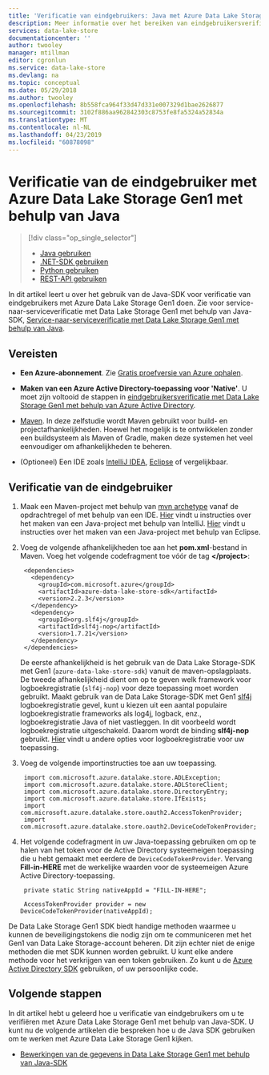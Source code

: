 ```yaml
---
title: 'Verificatie van eindgebruikers: Java met Azure Data Lake Storage Gen1 met behulp van Azure Active Directory | Microsoft Docs'
description: Meer informatie over het bereiken van eindgebruikersverificatie met Azure Data Lake Storage Gen1 met behulp van Azure Active Directory met behulp van Java
services: data-lake-store
documentationcenter: ''
author: twooley
manager: mtillman
editor: cgronlun
ms.service: data-lake-store
ms.devlang: na
ms.topic: conceptual
ms.date: 05/29/2018
ms.author: twooley
ms.openlocfilehash: 8b558fca964f33d47d331e007329d1bae2626877
ms.sourcegitcommit: 3102f886aa962842303c8753fe8fa5324a52834a
ms.translationtype: MT
ms.contentlocale: nl-NL
ms.lasthandoff: 04/23/2019
ms.locfileid: "60878098"
---
```

# <a name="end-user-authentication-with-azure-data-lake-storage-gen1-using-java"></a>Verificatie van de eindgebruiker met Azure Data Lake Storage Gen1 met behulp van Java
> [!div class="op_single_selector"]
> * [Java gebruiken](data-lake-store-end-user-authenticate-java-sdk.md)
> * [.NET-SDK gebruiken](data-lake-store-end-user-authenticate-net-sdk.md)
> * [Python gebruiken](data-lake-store-end-user-authenticate-python.md)
> * [REST-API gebruiken](data-lake-store-end-user-authenticate-rest-api.md)
> 
>   

In dit artikel leert u over het gebruik van de Java-SDK voor verificatie van eindgebruikers met Azure Data Lake Storage Gen1 doen. Zie voor service-naar-serviceverificatie met Data Lake Storage Gen1 met behulp van Java-SDK, [Service-naar-serviceverificatie met Data Lake Storage Gen1 met behulp van Java](data-lake-store-service-to-service-authenticate-java.md).

## <a name="prerequisites"></a>Vereisten
* **Een Azure-abonnement**. Zie [Gratis proefversie van Azure ophalen](https://azure.microsoft.com/pricing/free-trial/).

* **Maken van een Azure Active Directory-toepassing voor 'Native'**. U moet zijn voltooid de stappen in [eindgebruikersverificatie met Data Lake Storage Gen1 met behulp van Azure Active Directory](data-lake-store-end-user-authenticate-using-active-directory.md).

* [Maven](https://maven.apache.org/install.html). In deze zelfstudie wordt Maven gebruikt voor build- en projectafhankelijkheden. Hoewel het mogelijk is te ontwikkelen zonder een buildsysteem als Maven of Gradle, maken deze systemen het veel eenvoudiger om afhankelijkheden te beheren.

* (Optioneel) Een IDE zoals [IntelliJ IDEA](https://www.jetbrains.com/idea/download/), [Eclipse](https://www.eclipse.org/downloads/) of vergelijkbaar.

## <a name="end-user-authentication"></a>Verificatie van de eindgebruiker
1. Maak een Maven-project met behulp van [mvn archetype](https://maven.apache.org/guides/getting-started/maven-in-five-minutes.html) vanaf de opdrachtregel of met behulp van een IDE. [Hier](https://www.jetbrains.com/help/idea/2016.1/creating-and-running-your-first-java-application.html) vindt u instructies over het maken van een Java-project met behulp van IntelliJ. [Hier](https://help.eclipse.org/mars/index.jsp?topic=%2Forg.eclipse.jdt.doc.user%2FgettingStarted%2Fqs-3.htm) vindt u instructies over het maken van een Java-project met behulp van Eclipse.

2. Voeg de volgende afhankelijkheden toe aan het **pom.xml**-bestand in Maven. Voeg het volgende codefragment toe vóór de tag **\</project>**:
   
        <dependencies>
          <dependency>
            <groupId>com.microsoft.azure</groupId>
            <artifactId>azure-data-lake-store-sdk</artifactId>
            <version>2.2.3</version>
          </dependency>
          <dependency>
            <groupId>org.slf4j</groupId>
            <artifactId>slf4j-nop</artifactId>
            <version>1.7.21</version>
          </dependency>
        </dependencies>
   
    De eerste afhankelijkheid is het gebruik van de Data Lake Storage-SDK met Gen1 (`azure-data-lake-store-sdk`) vanuit de maven-opslagplaats. De tweede afhankelijkheid dient om op te geven welk framework voor logboekregistratie (`slf4j-nop`) voor deze toepassing moet worden gebruikt. Maakt gebruik van de Data Lake Storage-SDK met Gen1 [slf4j](https://www.slf4j.org/) logboekregistratie gevel, kunt u kiezen uit een aantal populaire logboekregistratie frameworks als log4j, logback, enz., logboekregistratie Java of niet vastleggen. In dit voorbeeld wordt logboekregistratie uitgeschakeld. Daarom wordt de binding **slf4j-nop** gebruikt. [Hier](https://www.slf4j.org/manual.html#projectDep) vindt u andere opties voor logboekregistratie voor uw toepassing.

3. Voeg de volgende importinstructies toe aan uw toepassing.

        import com.microsoft.azure.datalake.store.ADLException;
        import com.microsoft.azure.datalake.store.ADLStoreClient;
        import com.microsoft.azure.datalake.store.DirectoryEntry;
        import com.microsoft.azure.datalake.store.IfExists;
        import com.microsoft.azure.datalake.store.oauth2.AccessTokenProvider;
        import com.microsoft.azure.datalake.store.oauth2.DeviceCodeTokenProvider;

4. Het volgende codefragment in uw Java-toepassing gebruiken om op te halen van het token voor de Active Directory systeemeigen toepassing die u hebt gemaakt met eerdere de `DeviceCodeTokenProvider`. Vervang **Fill-in-HERE** met de werkelijke waarden voor de systeemeigen Azure Active Directory-toepassing.

        private static String nativeAppId = "FILL-IN-HERE";
            
        AccessTokenProvider provider = new DeviceCodeTokenProvider(nativeAppId);   

De Data Lake Storage Gen1 SDK biedt handige methoden waarmee u kunnen de beveiligingstokens die nodig zijn om te communiceren met het Gen1 van Data Lake Storage-account beheren. Dit zijn echter niet de enige methoden die met SDK kunnen worden gebruikt. U kunt elke andere methode voor het verkrijgen van een token gebruiken. Zo kunt u de [Azure Active Directory SDK](https://github.com/AzureAD/azure-activedirectory-library-for-java) gebruiken, of uw persoonlijke code.

## <a name="next-steps"></a>Volgende stappen
In dit artikel hebt u geleerd hoe u verificatie van eindgebruikers om u te verifiëren met Azure Data Lake Storage Gen1 met behulp van Java-SDK. U kunt nu de volgende artikelen die bespreken hoe u de Java SDK gebruiken om te werken met Azure Data Lake Storage Gen1 kijken.

* [Bewerkingen van de gegevens in Data Lake Storage Gen1 met behulp van Java-SDK](data-lake-store-get-started-java-sdk.md)


